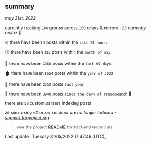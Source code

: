 
## summary
_may 31st, 2022_

currently tracking `104` groups across `150` relays & mirrors - _`53` currently online_ 📡

⏲ there have been `8` posts within the `last 24 hours`

🕓 there have been `325` posts within the `month of may`

📅 there have been `1060` posts within the `last 90 days`

🏚 there have been `1654` posts within the `year of 2022`

🚀 there have been `2252` posts `last year`

🦕 there have been `3940` posts `since the dawn of ransomwatch` 🐣

there are `50` custom parsers indexing posts

_`20` sites using v2 onion services are no longer indexed - [support.torproject.org](https://support.torproject.org/onionservices/v2-deprecation/)_

> see the project [README](https://github.com/jmousqueton/ransomwatch#readme) for backend technicals



Last update : Tuesday 31/05/2022 17:47:49 (UTC)_

